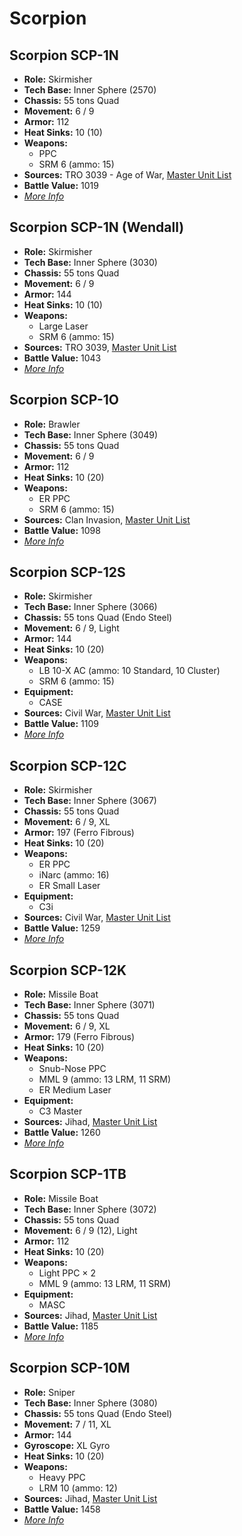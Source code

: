 # Scorpion
## Scorpion SCP-1N
- **Role:** Skirmisher
- **Tech Base:** Inner Sphere (2570)
- **Chassis:** 55 tons Quad
- **Movement:** 6 / 9
- **Armor:** 112
- **Heat Sinks:** 10 (10)
- **Weapons:**
  - PPC
  - SRM 6 (ammo: 15)
- **Sources:** TRO 3039 - Age of War, [Master Unit List](http://masterunitlist.info/Unit/Details/2837/scorpion-scp-1n)
- **Battle Value:** 1019
- [*More Info*](scorpion/scorpion_scp-1n.md)

## Scorpion SCP-1N (Wendall)
- **Role:** Skirmisher
- **Tech Base:** Inner Sphere (3030)
- **Chassis:** 55 tons Quad
- **Movement:** 6 / 9
- **Armor:** 144
- **Heat Sinks:** 10 (10)
- **Weapons:**
  - Large Laser
  - SRM 6 (ammo: 15)
- **Sources:** TRO 3039, [Master Unit List](http://masterunitlist.info/Unit/Details/2838/scorpion-scp-1n-wendall)
- **Battle Value:** 1043
- [*More Info*](scorpion/scorpion_scp-1n_wendall.md)

## Scorpion SCP-1O
- **Role:** Brawler
- **Tech Base:** Inner Sphere (3049)
- **Chassis:** 55 tons Quad
- **Movement:** 6 / 9
- **Armor:** 112
- **Heat Sinks:** 10 (20)
- **Weapons:**
  - ER PPC
  - SRM 6 (ammo: 15)
- **Sources:** Clan Invasion, [Master Unit List](http://masterunitlist.info/Unit/Details/2839/scorpion-scp-1o)
- **Battle Value:** 1098
- [*More Info*](scorpion/scorpion_scp-1o.md)

## Scorpion SCP-12S
- **Role:** Skirmisher
- **Tech Base:** Inner Sphere (3066)
- **Chassis:** 55 tons Quad (Endo Steel)
- **Movement:** 6 / 9, Light
- **Armor:** 144
- **Heat Sinks:** 10 (20)
- **Weapons:**
  - LB 10-X AC (ammo: 10 Standard, 10 Cluster)
  - SRM 6 (ammo: 15)
- **Equipment:**
  - CASE
- **Sources:** Civil War, [Master Unit List](http://masterunitlist.info/Unit/Details/2836/scorpion-scp-12s)
- **Battle Value:** 1109
- [*More Info*](scorpion/scorpion_scp-12s.md)

## Scorpion SCP-12C
- **Role:** Skirmisher
- **Tech Base:** Inner Sphere (3067)
- **Chassis:** 55 tons Quad
- **Movement:** 6 / 9, XL
- **Armor:** 197 (Ferro Fibrous)
- **Heat Sinks:** 10 (20)
- **Weapons:**
  - ER PPC
  - iNarc (ammo: 16)
  - ER Small Laser
- **Equipment:**
  - C3i
- **Sources:** Civil War, [Master Unit List](http://masterunitlist.info/Unit/Details/2834/scorpion-scp-12c)
- **Battle Value:** 1259
- [*More Info*](scorpion/scorpion_scp-12c.md)

## Scorpion SCP-12K
- **Role:** Missile Boat
- **Tech Base:** Inner Sphere (3071)
- **Chassis:** 55 tons Quad
- **Movement:** 6 / 9, XL
- **Armor:** 179 (Ferro Fibrous)
- **Heat Sinks:** 10 (20)
- **Weapons:**
  - Snub-Nose PPC
  - MML 9 (ammo: 13 LRM, 11 SRM)
  - ER Medium Laser
- **Equipment:**
  - C3 Master
- **Sources:** Jihad, [Master Unit List](http://masterunitlist.info/Unit/Details/2835/scorpion-scp-12k)
- **Battle Value:** 1260
- [*More Info*](scorpion/scorpion_scp-12k.md)

## Scorpion SCP-1TB
- **Role:** Missile Boat
- **Tech Base:** Inner Sphere (3072)
- **Chassis:** 55 tons Quad
- **Movement:** 6 / 9 (12), Light
- **Armor:** 112
- **Heat Sinks:** 10 (20)
- **Weapons:**
  - Light PPC × 2
  - MML 9 (ammo: 13 LRM, 11 SRM)
- **Equipment:**
  - MASC
- **Sources:** Jihad, [Master Unit List](http://masterunitlist.info/Unit/Details/2840/scorpion-scp-1tb)
- **Battle Value:** 1185
- [*More Info*](scorpion/scorpion_scp-1tb.md)

## Scorpion SCP-10M
- **Role:** Sniper
- **Tech Base:** Inner Sphere (3080)
- **Chassis:** 55 tons Quad (Endo Steel)
- **Movement:** 7 / 11, XL
- **Armor:** 144
- **Gyroscope:** XL Gyro
- **Heat Sinks:** 10 (20)
- **Weapons:**
  - Heavy PPC
  - LRM 10 (ammo: 12)
- **Sources:** Jihad, [Master Unit List](http://masterunitlist.info/Unit/Details/2833/scorpion-scp-10m)
- **Battle Value:** 1458
- [*More Info*](scorpion/scorpion_scp-10m.md)

